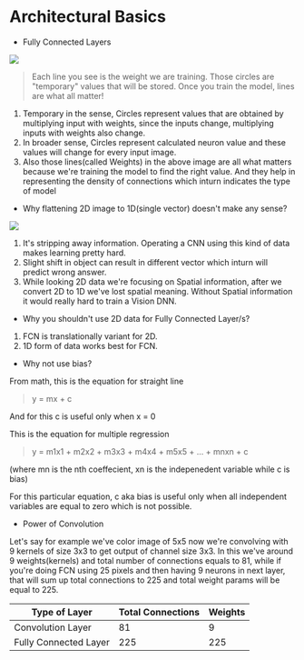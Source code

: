 # Architectural Basics

* Fully Connected Layers

![](https://pvsmt99345.i.lithium.com/t5/image/serverpage/image-id/42339i8BA3F2CCCEDE7458?v=1.0)

> Each line you see is the weight we are training. Those circles are "temporary" values that will be stored. Once you train the model, lines are what all matter!

1. Temporary in the sense, Circles represent values that are obtained by multiplying input with weights, since the inputs change, multiplying inputs with weights also change. 
2. In broader sense, Circles represent calculated neuron value and these values will change for every input image.
3. Also those lines(called Weights) in the above image are all what matters because we're training the model to find the right value. And they help in representing the density of connections which inturn indicates the type of model


* Why flattening 2D image to 1D(single vector) doesn't make any sense?

![](https://github.com/Gilf641/Test/blob/master/ezgif-6-07ff0eb0db4e.gif)
1. It's stripping away information. Operating a CNN using this kind of data makes learning pretty hard. 
2. Slight shift in object can result in different vector which inturn will predict wrong answer.
3. While looking 2D data we're focusing on Spatial information, after we convert 2D to 1D we've lost spatial meaning. Without Spatial information it would really hard to train a Vision DNN. 


* Why you shouldn't use 2D data for Fully Connected Layer/s?

1. FCN is translationally variant for 2D. 
2. 1D form of data works best for FCN.

* Why not use bias?

From math, this is the equation for straight line
> y = mx + c 

And for this c is useful only when x = 0

This is the equation for multiple regression 
> y = m1x1 + m2x2 + m3x3 + m4x4 + m5x5 + ... + mnxn + c 

(where mn is the nth coeffecient, xn is the indepenedent variable while c is bias)

For this particular equation, c aka bias is useful only when all independent variables are equal to zero which is not possible.

* Power of Convolution


Let's say for example we've color image of 5x5 now we're convolving with 9 kernels of size 3x3 to get output of channel size 3x3. In this we've around 9 weights(kernels) and total number of connections equals to 81, while if you're doing FCN using 25 pixels and then having 9 neurons in next layer, that will sum up total connections to 225 and total weight params will be equal to 225. 

| Type of Layer| Total Connections | Weights |
| ------------- | ------------- | ------------- |
| Convolution Layer | 81  | 9 |
| Fully Connected Layer | 225  | 225 |
